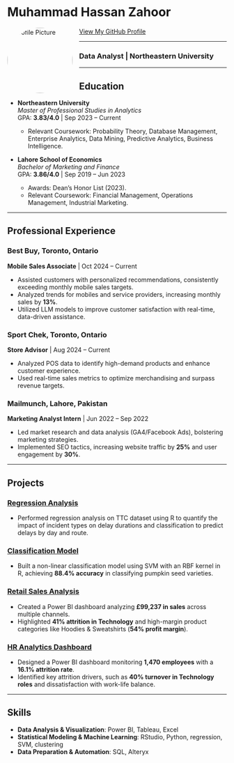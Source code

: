 # **Muhammad Hassan Zahoor**

<img src="assets/ProfilePicture.jpg" alt="Profile Picture" width="150" align="left" style="border-radius: 50%; margin-right: 15px;">

[View My GitHub Profile](https://github.com/hassan1030)

---

### **Data Analyst | Northeastern University**

---

## **Education**
- **Northeastern University**  
  *Master of Professional Studies in Analytics*  
  GPA: **3.83/4.0** | Sep 2023 – Current  
  - Relevant Coursework: Probability Theory, Database Management, Enterprise Analytics, Data Mining, Predictive Analytics, Business Intelligence.

- **Lahore School of Economics**  
  *Bachelor of Marketing and Finance*  
  GPA: **3.86/4.0** | Sep 2019 – Jun 2023  
  - Awards: Dean’s Honor List (2023).  
  - Relevant Coursework: Financial Management, Operations Management, Industrial Marketing.

---

## **Professional Experience**
### **Best Buy, Toronto, Ontario**  
**Mobile Sales Associate** | Oct 2024 – Current  
- Assisted customers with personalized recommendations, consistently exceeding monthly mobile sales targets.  
- Analyzed trends for mobiles and service providers, increasing monthly sales by **13%**.  
- Utilized LLM models to improve customer satisfaction with real-time, data-driven assistance.

### **Sport Chek, Toronto, Ontario**  
**Store Advisor** | Aug 2024 – Current  
- Analyzed POS data to identify high-demand products and enhance customer experience.  
- Used real-time sales metrics to optimize merchandising and surpass revenue targets.  

### **Mailmunch, Lahore, Pakistan**  
**Marketing Analyst Intern** | Jun 2022 – Sep 2022  
- Led market research and data analysis (GA4/Facebook Ads), bolstering marketing strategies.  
- Implemented SEO tactics, increasing website traffic by **25%** and user engagement by **30%**.  

---

## **Projects**
### **[Regression Analysis](https://github.com/hassan1030/Correlation-and-Regression-in-R)**  
- Performed regression analysis on TTC dataset using R to quantify the impact of incident types on delay durations and classification to predict delays by day and route.

### **[Classification Model](https://github.com/hassan1030/Data-Mining-with-SVM)**  
- Built a non-linear classification model using SVM with an RBF kernel in R, achieving **88.4% accuracy** in classifying pumpkin seed varieties.

### **[Retail Sales Analysis](https://github.com/hassan1030/Retail-Sales_Analysis)**  
- Created a Power BI dashboard analyzing **£99,237 in sales** across multiple channels.  
- Highlighted **41% attrition in Technology** and high-margin product categories like Hoodies & Sweatshirts (**54% profit margin**).

### **[HR Analytics Dashboard](https://github.com/hassan1030/HR-Analytics-in-PowerBi)**  
- Designed a Power BI dashboard monitoring **1,470 employees** with a **16.1% attrition rate**.  
- Identified key attrition drivers, such as **40% turnover in Technology roles** and dissatisfaction with work-life balance.

---

## **Skills**
- **Data Analysis & Visualization**: Power BI, Tableau, Excel  
- **Statistical Modeling & Machine Learning**: RStudio, Python, regression, SVM, clustering  
- **Data Preparation & Automation**: SQL, Alteryx  
